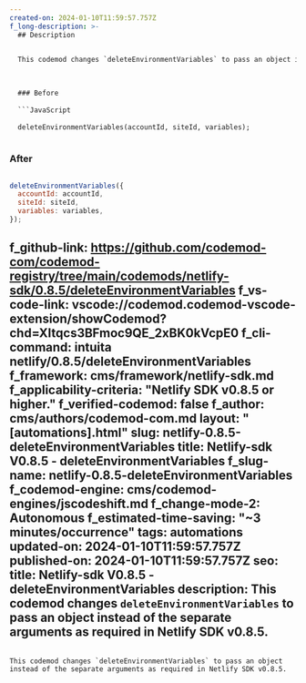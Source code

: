 ```yaml
---
created-on: 2024-01-10T11:59:57.757Z
f_long-description: >-
  ## Description
  

  This codemod changes `deleteEnvironmentVariables` to pass an object instead of the separate arguments as required in Netlify SDK v0.8.5.
  

  
  ### Before
  
  ```JavaScript
  
  deleteEnvironmentVariables(accountId, siteId, variables);
  
  ```
  
  ### After
  
  ```JavaScript
  
  deleteEnvironmentVariables({
  	accountId: accountId,
  	siteId: siteId,
  	variables: variables,
  });
  
  ```
f_github-link: https://github.com/codemod-com/codemod-registry/tree/main/codemods/netlify-sdk/0.8.5/deleteEnvironmentVariables
f_vs-code-link: vscode://codemod.codemod-vscode-extension/showCodemod?chd=XItqcs3BFmoc9QE_2xBK0kVcpE0
f_cli-command: intuita netlify/0.8.5/deleteEnvironmentVariables
f_framework: cms/framework/netlify-sdk.md
f_applicability-criteria: "Netlify SDK v0.8.5 or higher."
f_verified-codemod: false
f_author: cms/authors/codemod-com.md
layout: "[automations].html"
slug: netlify-0.8.5-deleteEnvironmentVariables
title: Netlify-sdk V0.8.5 - deleteEnvironmentVariables
f_slug-name: netlify-0.8.5-deleteEnvironmentVariables
f_codemod-engine: cms/codemod-engines/jscodeshift.md
f_change-mode-2: Autonomous
f_estimated-time-saving: "~3 minutes/occurrence"
tags: automations
updated-on: 2024-01-10T11:59:57.757Z
published-on: 2024-01-10T11:59:57.757Z
seo:
  title: Netlify-sdk V0.8.5 - deleteEnvironmentVariables
  description: This codemod changes `deleteEnvironmentVariables` to pass an object instead of the separate arguments as required in Netlify SDK v0.8.5.
---
```

This codemod changes `deleteEnvironmentVariables` to pass an object instead of the separate arguments as required in Netlify SDK v0.8.5.